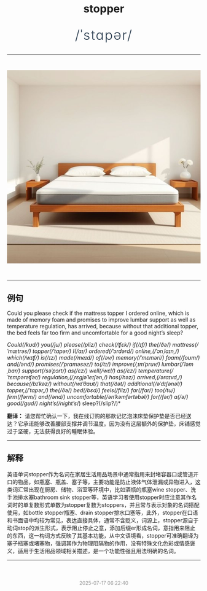 <div align="center">

# stopper

<div style="margin: 30px 0;">
<h1 style="font-size: 2.5em; font-weight: 300; letter-spacing: 2px; margin: 0; color: #2c3e50;">
/ˈstɑpər/
</h1>
</div>

</div>

---

<div align="center" style="margin: 40px 0;">

![stopper](images/stopper.png)

</div>

---

## 例句

Could you please check if the mattress topper I ordered online, which is made of memory foam and promises to improve lumbar support as well as temperature regulation, has arrived, because without that additional topper, the bed feels far too firm and uncomfortable for a good night’s sleep?

*Could(/kʊd/) you(/ju/) please(/pliz/) check(/ʧɛk/) if(/ɪf/) the(/ðə/) mattress(/ˈmætrəs/) topper(/ˈtɑpər/) I(/aɪ/) ordered(/ˈɔrdərd/) online,(/ˈɔnˌlaɪn,/) which(/wɪʧ/) is(/ɪz/) made(/meɪd/) of(/əv/) memory(/ˈmɛməri/) foam(/foʊm/) and(/ənd/) promises(/ˈprɑməsəz/) to(/tɪ/) improve(/ˌɪmˈpruv/) lumbar(/ˈləmˌbɑr/) support(/səˈpɔrt/) as(/ɛz/) well(/wɛl/) as(/ɛz/) temperature(/ˈtɛmpərəʧər/) regulation,(/ˌrɛgjəˈleɪʃən,/) has(/həz/) arrived,(/əraɪvd,/) because(/bɪˈkəz/) without(/wɪˈθaʊt/) that(/ðət/) additional(/əˈdɪʃənəl/) topper,(/ˈtɑpər,/) the(/ðə/) bed(/bɛd/) feels(/filz/) far(/fɑr/) too(/tu/) firm(/fərm/) and(/ənd/) uncomfortable(/ənˈkəmfərtəbəl/) for(/fər/) a(/ə/) good(/gʊd/) night’s(/night’s*/) sleep?(/slip?/)*

**翻译：** 请您帮忙确认一下，我在线订购的那款记忆泡沫床垫保护垫是否已经送达？它承诺能够改善腰部支撑并调节温度。因为没有这层额外的保护垫，床铺感觉过于坚硬，无法获得良好的睡眠体验。

---

## 解释

英语单词stopper作为名词在家居生活用品场景中通常指用来封堵容器口或管道开口的物品，如瓶塞、瓶盖、塞子等，主要功能是防止液体气体泄漏或异物进入，这类词汇常出现在厨房、储物、浴室等环境中，比如酒瓶的瓶塞wine stopper、洗手池排水塞bathroom sink stopper等，英语学习者使用stopper时应注意其作名词时的单复数形式单数为stopper复数为stoppers，并且常与表示对象的名词搭配使用，如bottle stopper瓶塞、drain stopper排水口塞等，此外，stopper在口语和书面语中均较为常见，表达直接具体，通常不含贬义，词源上，stopper源自于动词stop的派生形式，表示阻止停止之意，添加后缀er形成名词，意指用来阻止的东西，这一构词方式反映了其基本功能，从中文语境看，stopper可准确翻译为塞子瓶塞或堵塞物，强调其作为物理阻隔物的作用，没有特殊文化色彩或情感褒义，适用于生活用品领域相关描述，是一个功能性强且用法明确的名词。


---

<div align="center" style="margin-top: 50px;">
<small style="color: #999; font-size: 0.9em;">2025-07-17 06:22:40</small>
</div>
